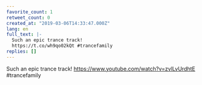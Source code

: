 ```yaml
---
favorite_count: 1
retweet_count: 0
created_at: "2019-03-06T14:33:47.000Z"
lang: en
full_text: |-
  Such an epic trance track!
  https://t.co/wh9qo02kQt #trancefamily
replies: []
---
```


Such an epic trance track! <https://www.youtube.com/watch?v=zvlLvUrdhtE>
#trancefamily
